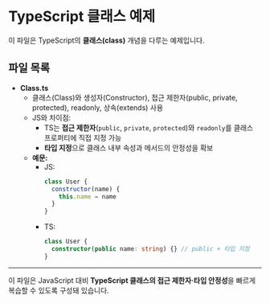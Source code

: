 # TypeScript 클래스 예제

이 파일은 TypeScript의 **클래스(class)** 개념을 다루는 예제입니다.

## 파일 목록

- **Class.ts**
    - 클래스(Class)와 생성자(Constructor), 접근 제한자(public, private, protected), readonly, 상속(extends) 사용
    - JS와 차이점:
        - TS는 **접근 제한자**(`public`, `private`, `protected`)와 `readonly`를 클래스 프로퍼티에 직접 지정 가능
        - **타입 지정**으로 클래스 내부 속성과 메서드의 안정성을 확보
    - **예문:**
        - JS:
          ```js
          class User {
            constructor(name) {
              this.name = name
            }
          }
          ```
        - TS:
          ```ts
          class User {
            constructor(public name: string) {} // public + 타입 지정
          }
          ```

---

이 파일은 JavaScript 대비 **TypeScript 클래스의 접근 제한자·타입 안정성**을 빠르게 복습할 수 있도록 구성돼 있습니다.
